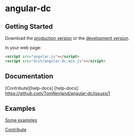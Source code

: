 # angular-dc



## Getting Started

Download the [production version][min] or the [development version][max].

[min]: https://raw.github.com/TomNeyland/angular-dc/master/dist/angular-dc.min.js
[max]: https://raw.github.com/TomNeyland/angular-dc/master/dist/angular-dc.js

In your web page:

```html
<script src="angular.js"></script>
<script src="dist/angular-dc.min.js"></script>
```

## Documentation
[Contribute][help-docs]
[help-docs]: https://github.com/TomNeyland/angular-dc/issues/1

## Examples
[Some examples][examples]

[Contribute][help-examples]

[help-examples]: https://github.com/TomNeyland/angular-dc/issues/2
[examples]: https://github.com/TomNeyland/angular-dc/tree/master/example

